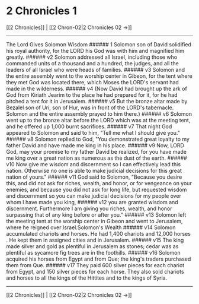 # 2 Chronicles 1

[[2 Chronicles]] | [[2 Chron-02|2 Chronicles 02 →]]
***

The Lord Gives Solomon Wisdom ###### 1 Solomon son of David solidified his royal authority, for the LORD his God was with him and magnified him greatly. ###### v2 Solomon addressed all Israel, including those who commanded units of a thousand and a hundred, the judges, and all the leaders of all Israel who were heads of families. ###### v3 Solomon and the entire assembly went to the worship center in Gibeon, for the tent where they met God was located there, which Moses the LORD's servant had made in the wilderness. ###### v4 (Now David had brought up the ark of God from Kiriath Jearim to the place he had prepared for it, for he had pitched a tent for it in Jerusalem. ###### v5 But the bronze altar made by Bezalel son of Uri, son of Hur, was in front of the LORD's tabernacle. Solomon and the entire assembly prayed to him there.) ###### v6 Solomon went up to the bronze altar before the LORD which was at the meeting tent, and he offered up 1,000 burnt sacrifices. ###### v7 That night God appeared to Solomon and said to him, "Tell me what I should give you." ###### v8 Solomon replied to God, "You demonstrated great loyalty to my father David and have made me king in his place. ###### v9 Now, LORD God, may your promise to my father David be realized, for you have made me king over a great nation as numerous as the dust of the earth. ###### v10 Now give me wisdom and discernment so I can effectively lead this nation. Otherwise no one is able to make judicial decisions for this great nation of yours." ###### v11 God said to Solomon, "Because you desire this, and did not ask for riches, wealth, and honor, or for vengeance on your enemies, and because you did not ask for long life, but requested wisdom and discernment so you can make judicial decisions for my people over whom I have made you king, ###### v12 you are granted wisdom and discernment. Furthermore I am giving you riches, wealth, and honor surpassing that of any king before or after you." ###### v13 Solomon left the meeting tent at the worship center in Gibeon and went to Jerusalem, where he reigned over Israel.Solomon's Wealth ###### v14 Solomon accumulated chariots and horses. He had 1,400 chariots and 12,000 horses . He kept them in assigned cities and in Jerusalem. ###### v15 The king made silver and gold as plentiful in Jerusalem as stones; cedar was as plentiful as sycamore fig trees are in the foothills. ###### v16 Solomon acquired his horses from Egypt and from Que; the king's traders purchased them from Que. ###### v17 They paid 600 silver pieces for each chariot from Egypt, and 150 silver pieces for each horse. They also sold chariots and horses to all the kings of the Hittites and to the kings of Syria.

***
[[2 Chronicles]] | [[2 Chron-02|2 Chronicles 02 →]]
